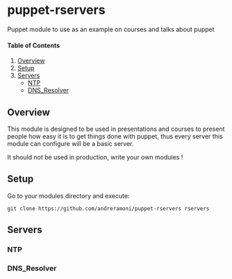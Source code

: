 # puppet-rservers
Puppet module to use as an example on courses and talks about puppet

#### Table of Contents

1. [Overview](#Overview)
2. [Setup](#Setup)
3. [Servers](#Servers)
    * [NTP](#NTP)
    * [DNS_Resolver](#DNS_Resolver)

## Overview
This module is designed to be used in presentations and courses to present
people how easy it is to get things done with puppet, thus every server this
module can configure will be a basic server.

It should not be used in production, write your own modules !

## Setup
Go to your modules directory and execute:

~~~shell
git clone https://github.com/andreramoni/puppet-rservers rservers
~~~

## Servers

### NTP

### DNS_Resolver
